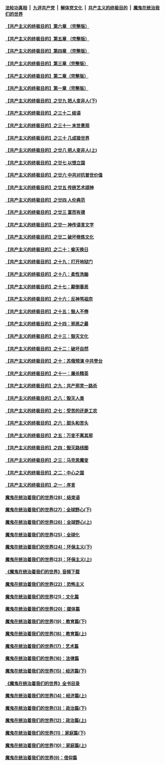 

####  [法轮功真相](../../../../basic/blob/master/README.md?t=04180530) &nbsp;|&nbsp; [九评共产党](../../../../9ping.md/blob/master/README.md?t=04180530) &nbsp;|&nbsp; [解体党文化](../../../../jtdwh.md/blob/master/README.md?t=04180530)  &nbsp;|&nbsp; [共产主义的终极目的](../../../../gczydzjmd.md/blob/master/README.md?t=04180530) &nbsp;|&nbsp; [魔鬼在统治我们的世界](../../../../mgztzwmdsj.md/blob/master/README.md?t=04180530) 

#### [【共产主义的终极目的】第六章 （完整版）](../pages/nsc422/n11428913.md?t=04180530) 

#### [【共产主义的终极目的】第五章 （完整版）](../pages/nsc422/n11428912.md?t=04180530) 

#### [【共产主义的终极目的】第四章 （完整版）](../pages/nsc422/n11428907.md?t=04180530) 

#### [【共产主义的终极目的】第三章（完整版）](../pages/nsc422/n11428848.md?t=04180530) 

#### [【共产主义的终极目的】第二章（完整版）](../pages/nsc422/n11428831.md?t=04180530) 

#### [【共产主义的终极目的】第一章（完整版）](../pages/nsc422/n11417651.md?t=04180530) 

#### [【共产主义的终极目的】之廿九 把人变非人(下)](../pages/nsc422/n11344140.md?t=04180530) 

#### [【共产主义的终极目的】之三十二 结语](../pages/nsc422/n11360535.md?t=04180530) 

#### [【共产主义的终极目的】之三十一 末世景观](../pages/nsc422/n11351129.md?t=04180530) 

#### [【共产主义的终极目的】之三十 几成狼世界](../pages/nsc422/n11348280.md?t=04180530) 

#### [【共产主义的终极目的】之廿八 把人变非人(上)](../pages/nsc422/n11340492.md?t=04180530) 

#### [【共产主义的终极目的】之廿七 以恨立国](../pages/nsc422/n11336944.md?t=04180530) 

#### [【共产主义的终极目的】之廿六 中共对抗普世价值](../pages/nsc422/n11324785.md?t=04180530) 

#### [【共产主义的终极目的】之廿五 传统艺术颂神](../pages/nsc422/n11296396.md?t=04180530) 

#### [【共产主义的终极目的】之廿四 人伦典范](../pages/nsc422/n11296397.md?t=04180530) 

#### [【共产主义的终极目的】之廿三 富而有德](../pages/nsc422/n11283598.md?t=04180530) 

#### [【共产主义的终极目的】之廿一 神传语言文字](../pages/nsc422/n11263265.md?t=04180530) 

#### [【共产主义的终极目的】之廿二 破坏修炼文化](../pages/nsc422/n11245728.md?t=04180530) 

#### [【共产主义的终极目的】之二十：偷天换日](../pages/nsc422/n11238846.md?t=04180530) 

#### [【共产主义的终极目的】之十九：打开地狱门](../pages/nsc422/n11206376.md?t=04180530) 

#### [【共产主义的终极目的】之十八：柔性洗脑](../pages/nsc422/n11199994.md?t=04180530) 

#### [【共产主义的终极目的】之十七：颠倒善恶](../pages/nsc422/n11179782.md?t=04180530) 

#### [【共产主义的终极目的】之十六：反神骂祖宗](../pages/nsc422/n11166798.md?t=04180530) 

#### [【共产主义的终极目的】之十五：毁人不倦](../pages/nsc422/n11166792.md?t=04180530) 

#### [【共产主义的终极目的】之十四：邪恶之最](../pages/nsc422/n11150249.md?t=04180530) 

#### [【共产主义的终极目的】之十三：毁灭文化](../pages/nsc422/n11135227.md?t=04180530) 

#### [【共产主义的终极目的】之十二：破坏自然](../pages/nsc422/n11135214.md?t=04180530) 

#### [【共产主义的终极目的】之十：苏俄预演 中共登台](../pages/nsc422/n11118424.md?t=04180530) 

#### [【共产主义的终极目的】之十一：屠杀精英](../pages/nsc422/n11118442.md?t=04180530) 

#### [【共产主义的终极目的】之九：共产邪灵一路杀](../pages/nsc422/n11114139.md?t=04180530) 

#### [【共产主义的终极目的】之八：毁灭人类](../pages/nsc422/n11108503.md?t=04180530) 

#### [【共产主义的终极目的】之七：受苦的还是工农](../pages/nsc422/n11101809.md?t=04180530) 

#### [【共产主义的终极目的】之六：甜头和苦头](../pages/nsc422/n11096971.md?t=04180530) 

#### [【共产主义的终极目的】之五：万变不离其邪](../pages/nsc422/n11091285.md?t=04180530) 

#### [【共产主义的终极目的】之四：毁灭路线图](../pages/nsc422/n11086284.md?t=04180530) 

#### [【共产主义的终极目的】之三：马克思魔变](../pages/nsc422/n11061941.md?t=04180530) 

#### [【共产主义的终极目的】之二：中心之国](../pages/nsc422/n11047728.md?t=04180530) 

#### [【共产主义的终极目的】之一：序言](../pages/nsc422/n11086077.md?t=04180530) 

#### [魔鬼在统治着我们的世界(28)：结束语](../pages/nsc422/n10936246.md?t=04180530) 

#### [魔鬼在统治着我们的世界(27)：全球野心(下)](../pages/nsc422/n10928319.md?t=04180530) 

#### [魔鬼在统治着我们的世界(26)：全球野心(上)](../pages/nsc422/n10900318.md?t=04180530) 

#### [魔鬼在统治着我们的世界(25)：全球化](../pages/nsc422/n10788205.md?t=04180530) 

#### [魔鬼在统治着我们的世界(24)：环保主义(下)](../pages/nsc422/n10695307.md?t=04180530) 

#### [魔鬼在统治着我们的世界(23)：环保主义(上)](../pages/nsc422/n10688613.md?t=04180530) 

#### [《魔鬼在统治着我们的世界》音频下载](../pages/nsc422/n10635553.md?t=04180530) 

#### [魔鬼在统治着我们的世界(22)：恐怖主义](../pages/nsc422/n10614727.md?t=04180530) 

#### [魔鬼在统治着我们的世界(21)：文化篇](../pages/nsc422/n10597706.md?t=04180530) 

#### [魔鬼在统治着我们的世界(20)：媒体篇](../pages/nsc422/n10586579.md?t=04180530) 

#### [魔鬼在统治着我们的世界(19)：教育篇(下)](../pages/nsc422/n10564808.md?t=04180530) 

#### [魔鬼在统治着我们的世界(18)：教育篇(上)](../pages/nsc422/n10526970.md?t=04180530) 

#### [魔鬼在统治着我们的世界(17)：艺术篇](../pages/nsc422/n10499093.md?t=04180530) 

#### [魔鬼在统治着我们的世界(16)：法律篇](../pages/nsc422/n10485969.md?t=04180530) 

#### [魔鬼在统治着我们的世界(15)：经济篇(下)](../pages/nsc422/n10469975.md?t=04180530) 

#### [《魔鬼在统治着我们的世界》全书目录](../pages/nsc422/n10464261.md?t=04180530) 

#### [魔鬼在统治着我们的世界(14)：经济篇(上)](../pages/nsc422/n10457370.md?t=04180530) 

#### [魔鬼在统治着我们的世界(13)：政治篇(下)](../pages/nsc422/n10448270.md?t=04180530) 

#### [魔鬼在统治着我们的世界(12)：政治篇(上)](../pages/nsc422/n10444576.md?t=04180530) 

#### [魔鬼在统治着我们的世界(11)：家庭篇(下)](../pages/nsc422/n10440961.md?t=04180530) 

#### [魔鬼在统治着我们的世界(10)：家庭篇(上)](../pages/nsc422/n10435448.md?t=04180530) 

#### [魔鬼在统治着我们的世界(9)：信仰篇](../pages/nsc422/n10432159.md?t=04180530) 


